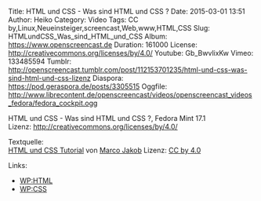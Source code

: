 Title: HTML und CSS - Was sind HTML und CSS ?
Date: 2015-03-01 13:51
Author: Heiko
Category: Video
Tags: CC by,Linux,Neueinsteiger,screencast,Web,www,HTML,CSS
Slug: HTMLundCSS_Was_sind_HTML_und_CSS
Album: https://www.openscreencast.de
Duration: 161000
License: http://creativecommons.org/licenses/by/4.0/
Youtube: Gb_BwvlixKw
Vimeo: 133485594
Tumblr: http://openscreencast.tumblr.com/post/112153701235/html-und-css-was-sind-html-und-css-lizenz
Diaspora: https://pod.geraspora.de/posts/3305515
Oggfile: http://www.librecontent.de/openscreencast/videos/openscreencast_videos_fedora/fedora_cockpit.ogg

HTML und CSS - Was sind HTML und CSS ?, Fedora Mint 17.1  
Lizenz: <http://creativecommons.org/licenses/by/4.0/>  
  
Textquelle:  
[HTML und CSS Tutorial](http://code.makery.ch/library/html-css/de/) von [Marco
Jakob](http://code.makery.ch/about/) Lizenz: [CC by
4.0](http://creativecommons.org/licenses/by/4.0/)

Links:

  * [WP:HTML](http://de.wikipedia.org/wiki/Hypertext_Markup_Language "Link zu wikipedia.org" )
  * [WP:CSS](http://de.wikipedia.org/wiki/Cascading_Style_Sheets "Link zu wikipedia.org" )

